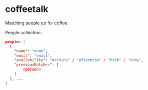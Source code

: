 # coffeetalk
Matching people up for coffee


People collection:

```json
people: [
  { 
    "name": "name",
    "email": "email",
    "availability": "morning" / "afternoon" / "both" / "none",
    "previousMatches": [
        <person> 
    ]
  }, ...
]
```
